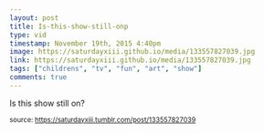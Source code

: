 ```yaml
---
layout: post
title: Is-this-show-still-onp
type: vid
timestamp: November 19th, 2015 4:40pm
image: https://saturdayxiii.github.io/media/133557827039.jpg
link: https://saturdayxiii.github.io/media/133557827039.jpg
tags: ["childrens", "tv", "fun", "art", "show"]
comments: true
---
```


Is this show still on?
 
  
<small>source: https://saturdayxiii.tumblr.com/post/133557827039</small>